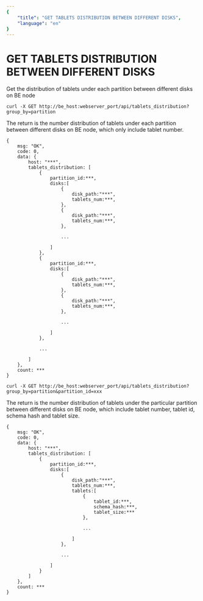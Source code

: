 ```yaml
---
{
    "title": "GET TABLETS DISTRIBUTION BETWEEN DIFFERENT DISKS",
    "language": "en"
}
---
```


# GET TABLETS DISTRIBUTION BETWEEN DIFFERENT DISKS
   
Get the distribution of tablets under each partition between different disks on BE node

```
curl -X GET http://be_host:webserver_port/api/tablets_distribution?group_by=partition
```

The return is the number distribution of tablets under each partition between different disks on BE node, which only include tablet number.

```
{
    msg: "OK",
    code: 0,
    data: {
        host: "***",
        tablets_distribution: [
            {
                partition_id:***,
                disks:[
                    {
                        disk_path:"***",
                        tablets_num:***,
                    },
                    {
                        disk_path:"***",
                        tablets_num:***,
                    },

                    ...

                ]
            },
            {
                partition_id:***,
                disks:[
                    {
                        disk_path:"***",
                        tablets_num:***,
                    },
                    {
                        disk_path:"***",
                        tablets_num:***,
                    },

                    ...

                ]
            },

            ...

        ]
    },
    count: ***
}
```

```
curl -X GET http://be_host:webserver_port/api/tablets_distribution?group_by=partition&partition_id=xxx
```

The return is the number distribution of tablets under the particular partition between different disks on BE node, which include tablet number, tablet id, schema hash and tablet size.

```
{
    msg: "OK",
    code: 0,
    data: {
        host: "***",
        tablets_distribution: [
            {
                partition_id:***,
                disks:[
                    {
                        disk_path:"***",
                        tablets_num:***,
                        tablets:[
                            {
                                tablet_id:***,
                                schema_hash:***,
                                tablet_size:***
                            },

                            ...

                        ]
                    },

                    ...

                ]
            }
        ]
    },
    count: ***
}
```
